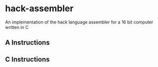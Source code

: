 # hack-assembler

An implementation of the hack language assembler for a 16 bit computer written in C

## A Instructions


## C Instructions
